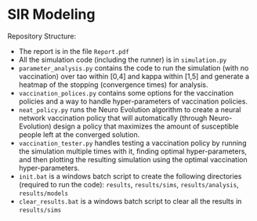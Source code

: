 # SIR Modeling

Repository Structure:
* The report is in the file `Report.pdf`
* All the simulation code (including the runner) is in `simulation.py`
* `parameter_analysis.py` contains the code to run the simulation (with no vaccination) over tao within [0,4] and kappa within [1,5] and generate a heatmap of the stopping (convergence times) for analysis.
* `vaccination_polices.py` contains some options for the vaccination policies and a way to handle hyper-parameters of vaccination policies.
* `neat_policy.py` runs the Neuro Evolution algorithm to create a neural network vaccination policy that will automatically (through Neuro-Evolution) design a policy that maximizes the amount of susceptible people left at the converged solution.
* `vaccination_tester.py` handles testing a vaccination policy by running the simulation multiple times with it, finding optimal hyper-parameters, and then plotting the resulting simulation using the optimal vaccination hyper-parameters.
* `init.bat` is a windows batch script to create the following directories (required to run the code): `results`, `results/sims`, `results/analysis`, `results/models`
* `clear_results.bat` is a windows batch script to clear all the results in `results/sims`
